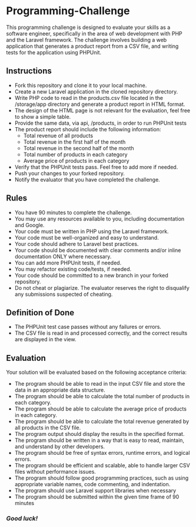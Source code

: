 # Programming-Challenge

This programming challenge is designed to evaluate your skills as a software engineer, specifically in the area of web development with PHP and the Laravel framework. The challenge involves building a web application that generates a product report from a CSV file, and writing tests for the application using PHPUnit.

## Instructions
- Fork this repository and clone it to your local machine.
- Create a new Laravel application in the cloned repository directory.
- Write PHP code to read in the products.csv file located in the /storage/app directory and generate a product report in HTML format.
- The design of the HTML page is not relevant for the evaluation, feel free to show a simple table.
- Provide the same data, via api, /products, in order to run PHPUnit tests
- The product report should include the following information:
  - Total revenue of all products
  - Total revenue in the first half of the month
  - Total revenue in the second half of the month
  - Total number of products in each category
  - Average price of products in each category
- Verify that the PHPUnit tests pass. Feel free to add more if needed.
- Push your changes to your forked repository.
- Notify the evaluator that you have completed the challenge.

## Rules
- You have 90 minutes to complete the challenge.
- You may use any resources available to you, including documentation and Google.
- Your code must be written in PHP using the Laravel framework.
- Your code must be well-organized and easy to understand.
- Your code should adhere to Laravel best practices.
- Your code should be documented with clear comments and/or inline documentation ONLY where necessary.
- You can add more PHPUnit tests, if needed.
- You may refactor existing code/tests, if needed.
- Your code should be committed to a new branch in your forked repository.
- Do not cheat or plagiarize. The evaluator reserves the right to disqualify any submissions suspected of cheating.


## Definition of Done
- The PHPUnit test case passes without any failures or errors.
- The CSV file is read in and processed correctly, and the correct results are displayed in the view.

## Evaluation
Your solution will be evaluated based on the following acceptance criteria:

- The program should be able to read in the input CSV file and store the data in an appropriate data structure.
- The program should be able to calculate the total number of products in each category.
- The program should be able to calculate the average price of products in each category.
- The program should be able to calculate the total revenue generated by all products in the CSV file.
- The program output should display the results in the specified format.
- The program should be written in a way that is easy to read, maintain, and understand by other developers.
- The program should be free of syntax errors, runtime errors, and logical errors.
- The program should be efficient and scalable, able to handle larger CSV files without performance issues.
- The program should follow good programming practices, such as using appropriate variable names, code commenting, and indentation.
- The program should use Laravel support libraries when necessary
- The program should be submitted within the given time frame of 90 minutes



### *Good luck!*
